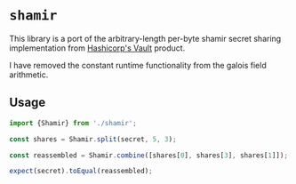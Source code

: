 # `shamir`

This library is a port of the arbitrary-length per-byte shamir secret sharing implementation from [Hashicorp's Vault](https://github.com/hashicorp/vault/blob/master/shamir/shamir.go) product.

I have removed the constant runtime functionality from the galois field arithmetic.

## Usage

```typescript
import {Shamir} from './shamir';

const shares = Shamir.split(secret, 5, 3);

const reassembled = Shamir.combine([shares[0], shares[3], shares[1]]);

expect(secret).toEqual(reassembled);

```
